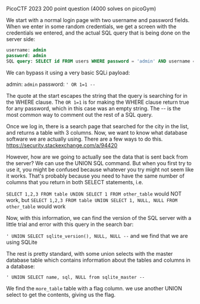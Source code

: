 PicoCTF 2023 200 point question (4000 solves on picoGym)

We start with a normal login page with two username and password fields. When we enter in some random credentials, we get a screen with the credentials we entered, and the actual SQL query that is being done on the server side:
```SQL
username: admin
password: admin
SQL query: SELECT id FROM users WHERE password = 'admin' AND username = 'admin'
```
We can bypass it using a very basic SQLi payload: 

admin: `admin`
password: `' OR 1=1 --`

The quote at the start escapes the string that the query is searching for in the WHERE clause. The `OR 1=1` is for making the WHERE clause return true for any password, which in this case was an empty string. The -- is the most common way to comment out the rest of a SQL query. 
 
Once we log in, there is a search page that searched for the city in the list, and returns a table with 3 columns. Now, we want to know what database software we are actually using. There are a few ways to do this. https://security.stackexchange.com/a/94420

However, how are we going to actually see the data that is sent back from the server? We can use the UNION SQL command. But when you first try to use it, you might be confused because whatever you try might not seem like it works. That's probably because you need to have the same number of columns that you return in both SELECT statements, i.e.

`SELECT 1,2,3 FROM table UNION SELECT 1 FROM other_table` would NOT work, but 
`SELECT 1,2,3 FROM table UNION SELECT 1, NULL, NULL FROM other_table` would work 

Now, with this information, we can find the version of the SQL server with a little trial and error with this query in the search bar:

`' UNION SELECT sqlite_version(), NULL, NULL --` and we find that we are using SQLite

The rest is pretty standard, with some union selects with the master database table which contains information about the tables and columns in a database:

`' UNION SELECT name, sql, NULL from sqlite_master --`

We find the `more_table` table with a flag column. we use another UNION select to get the contents, giving us the flag.